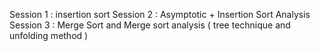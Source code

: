Session 1 : insertion sort
Session 2 : Asymptotic + Insertion Sort Analysis
Session 3 : Merge Sort and Merge sort analysis ( tree technique and unfolding method )
